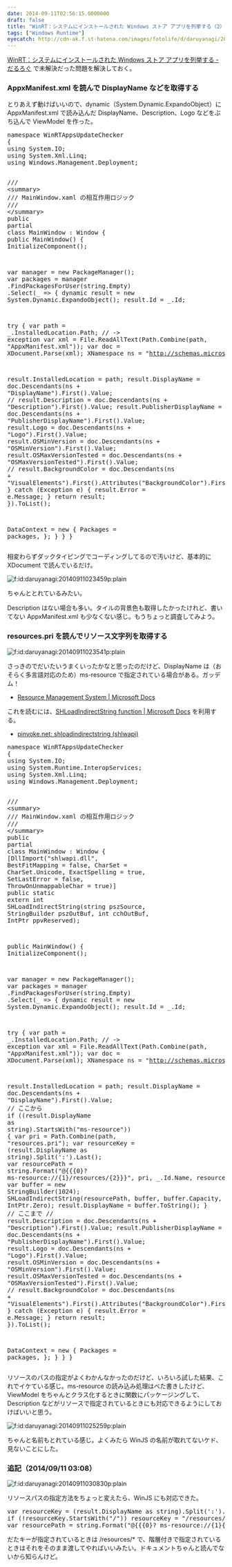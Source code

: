 ```yaml
---
date: 2014-09-11T02:56:15.0000000
draft: false
title: "WinRT：システムにインストールされた Windows ストア アプリを列挙する（2）"
tags: ["Windows Runtime"]
eyecatch: http://cdn-ak.f.st-hatena.com/images/fotolife/d/daruyanagi/20140911/20140911023459.png
---
```

<p><a href="https://blog.daruyanagi.jp/entry/2014/09/10/021908">WinRT&#xFF1A;&#x30B7;&#x30B9;&#x30C6;&#x30E0;&#x306B;&#x30A4;&#x30F3;&#x30B9;&#x30C8;&#x30FC;&#x30EB;&#x3055;&#x308C;&#x305F; Windows &#x30B9;&#x30C8;&#x30A2; &#x30A2;&#x30D7;&#x30EA;&#x3092;&#x5217;&#x6319;&#x3059;&#x308B; - &#x3060;&#x308B;&#x308D;&#x3050;</a> で未解決だった問題を解決しておく。</p>

<div class="section">
<h3>AppxManifest.xml を読んで DisplayName などを取得する</h3>
<p>とりあえず動けばいいので、dynamic（System.Dynamic.ExpandoObject）に AppxManifest.xml で読み込んだ DisplayName、Description、Logo などをぶち込んで ViewModel を作った。</p>
<pre class="code lang-cs" data-lang="cs" data-unlink><span class="synType">namespace</span> WinRTAppsUpdateChecker
{
<span class="synStatement">using</span> System.IO;
<span class="synStatement">using</span> System.Xml.Linq;
<span class="synStatement">using</span> Windows.Management.Deployment;

<span class="synComment">/// </span><span class="synIdentifier">&lt;</span><span class="synStatement">summary</span><span class="synIdentifier">&gt;</span>
<span class="synComment">/// MainWindow.xaml の相互作用ロジック</span>
<span class="synComment">/// </span><span class="synIdentifier">&lt;/</span><span class="synStatement">summary</span><span class="synIdentifier">&gt;</span>
<span class="synType">public</span> <span class="synStatement">partial</span> <span class="synType">class</span> MainWindow : Window
{
<span class="synType">public</span> MainWindow()
{
InitializeComponent();

var manager = <span class="synStatement">new</span> PackageManager();
var packages = manager
.FindPackagesForUser(<span class="synType">string</span>.Empty)
.Select(_ =&gt;
{
dynamic result = <span class="synStatement">new</span> System.Dynamic.ExpandoObject();
result.Id = _.Id;

<span class="synStatement">try</span>
{
var path = _.InstalledLocation.Path; <span class="synComment">// -&gt; exception</span>
var xml = File.ReadAllText(Path.Combine(path, <span class="synConstant">&quot;AppxManifest.xml&quot;</span>));
var doc = XDocument.Parse(xml);
XNamespace ns = <span class="synConstant">&quot;http://schemas.microsoft.com/appx/2010/manifest&quot;</span>;

result.InstalledLocation = path;
result.DisplayName = doc.Descendants(ns + <span class="synConstant">&quot;DisplayName&quot;</span>).First().Value;
<span class="synComment">// result.Description = doc.Descendants(ns + &quot;Description&quot;).First().Value;</span>
result.PublisherDisplayName = doc.Descendants(ns + <span class="synConstant">&quot;PublisherDisplayName&quot;</span>).First().Value;
result.Logo = doc.Descendants(ns + <span class="synConstant">&quot;Logo&quot;</span>).First().Value;
result.OSMinVersion = doc.Descendants(ns + <span class="synConstant">&quot;OSMinVersion&quot;</span>).First().Value;
result.OSMaxVersionTested = doc.Descendants(ns + <span class="synConstant">&quot;OSMaxVersionTested&quot;</span>).First().Value;
<span class="synComment">// result.BackgroundColor = doc.Descendants(ns + &quot;VisualElements&quot;).First().Attributes(&quot;BackgroundColor&quot;).First().Value;</span>
}
<span class="synStatement">catch</span> (Exception e)
{
result.Error = e.Message;
}
<span class="synStatement">return</span> result;
}).ToList();

DataContext = <span class="synStatement">new</span>
{
Packages = packages,
};
}
}
}
</pre><p>相変わらずダックタイピングでコーディングしてるので汚いけど、基本的に XDocument で読んでいるだけ。</p><p><span itemscope itemtype="http://schema.org/Photograph"><img src="20140911023459.png" alt="f:id:daruyanagi:20140911023459p:plain" title="f:id:daruyanagi:20140911023459p:plain" class="hatena-fotolife" itemprop="image"></span></p><p>ちゃんととれているみたい。</p><p>Description はない場合も多い。タイルの背景色も取得したかったけれど、書いてない AppxManifest.xml も少なくない感じ。もうちょっと調査してみよう。</p>

</div>
<div class="section">
<h3>resources.pri を読んでリソース文字列を取得する</h3>
<p><span itemscope itemtype="http://schema.org/Photograph"><img src="20140911023541.png" alt="f:id:daruyanagi:20140911023541p:plain" title="f:id:daruyanagi:20140911023541p:plain" class="hatena-fotolife" itemprop="image"></span></p><p>さっきのでだいたいうまくいったかなと思ったのだけど、DisplayName は（おそらく多言語対応のため）ms-resource で指定されている場合がある。ガッデム！</p>

<ul>
<li><a href="http://msdn.microsoft.com/ja-jp/library/windows/apps/jj552947.aspx">Resource Management System | Microsoft Docs</a></li>
</ul><p>これを読むには、<a href="http://msdn.microsoft.com/en-us/library/windows/desktop/bb759919(v=vs.85).aspx">SHLoadIndirectString function | Microsoft Docs</a> を利用する。</p>

<ul>
<li><a href="http://www.pinvoke.net/default.aspx/shlwapi.shloadindirectstring">pinvoke.net: shloadindirectstring (shlwapi)</a></li>
</ul><pre class="code lang-cs" data-lang="cs" data-unlink><span class="synType">namespace</span> WinRTAppsUpdateChecker
{
<span class="synStatement">using</span> System.IO;
<span class="synStatement">using</span> System.Runtime.InteropServices;
<span class="synStatement">using</span> System.Xml.Linq;
<span class="synStatement">using</span> Windows.Management.Deployment;

<span class="synComment">/// </span><span class="synIdentifier">&lt;</span><span class="synStatement">summary</span><span class="synIdentifier">&gt;</span>
<span class="synComment">/// MainWindow.xaml の相互作用ロジック</span>
<span class="synComment">/// </span><span class="synIdentifier">&lt;/</span><span class="synStatement">summary</span><span class="synIdentifier">&gt;</span>
<span class="synType">public</span> <span class="synStatement">partial</span> <span class="synType">class</span> MainWindow : Window
{
[DllImport(<span class="synConstant">&quot;shlwapi.dll&quot;</span>, BestFitMapping = <span class="synConstant">false</span>, CharSet = CharSet.Unicode, ExactSpelling = <span class="synConstant">true</span>, SetLastError = <span class="synConstant">false</span>, ThrowOnUnmappableChar = <span class="synConstant">true</span>)]
<span class="synType">public</span> <span class="synType">static</span> <span class="synType">extern</span> <span class="synType">int</span> SHLoadIndirectString(<span class="synType">string</span> pszSource, StringBuilder pszOutBuf, <span class="synType">int</span> cchOutBuf, IntPtr ppvReserved);

<span class="synType">public</span> MainWindow()
{
InitializeComponent();

var manager = <span class="synStatement">new</span> PackageManager();
var packages = manager
.FindPackagesForUser(<span class="synType">string</span>.Empty)
.Select(_ =&gt;
{
dynamic result = <span class="synStatement">new</span> System.Dynamic.ExpandoObject();
result.Id = _.Id;

<span class="synStatement">try</span>
{
var path = _.InstalledLocation.Path; <span class="synComment">// -&gt; exception</span>
var xml = File.ReadAllText(Path.Combine(path, <span class="synConstant">&quot;AppxManifest.xml&quot;</span>));
var doc = XDocument.Parse(xml);
XNamespace ns = <span class="synConstant">&quot;http://schemas.microsoft.com/appx/2010/manifest&quot;</span>;

result.InstalledLocation = path;
result.DisplayName = doc.Descendants(ns + <span class="synConstant">&quot;DisplayName&quot;</span>).First().Value;
<span class="synComment">// ここから</span>
<span class="synStatement">if</span> ((result.DisplayName <span class="synStatement">as</span> <span class="synType">string</span>).StartsWith(<span class="synConstant">&quot;ms-resource&quot;</span>))
{
var pri = Path.Combine(path, <span class="synConstant">&quot;resources.pri&quot;</span>);
var resourceKey = (result.DisplayName <span class="synStatement">as</span> <span class="synType">string</span>).Split(<span class="synConstant">':'</span>).Last();
var resourcePath = <span class="synType">string</span>.Format(<span class="synConstant">&quot;@{{{0}? ms-resource://{1}/resources/{2}}}&quot;</span>, pri, _.Id.Name, resourceKey);
var buffer = <span class="synStatement">new</span> StringBuilder(<span class="synConstant">1024</span>);
SHLoadIndirectString(resourcePath, buffer, buffer.Capacity, IntPtr.Zero);
result.DisplayName = buffer.ToString();
}
<span class="synComment">// ここまで</span>
<span class="synComment">// result.Description = doc.Descendants(ns + &quot;Description&quot;).First().Value;</span>
result.PublisherDisplayName = doc.Descendants(ns + <span class="synConstant">&quot;PublisherDisplayName&quot;</span>).First().Value;
result.Logo = doc.Descendants(ns + <span class="synConstant">&quot;Logo&quot;</span>).First().Value;
result.OSMinVersion = doc.Descendants(ns + <span class="synConstant">&quot;OSMinVersion&quot;</span>).First().Value;
result.OSMaxVersionTested = doc.Descendants(ns + <span class="synConstant">&quot;OSMaxVersionTested&quot;</span>).First().Value;
<span class="synComment">// result.BackgroundColor = doc.Descendants(ns + &quot;VisualElements&quot;).First().Attributes(&quot;BackgroundColor&quot;).First().Value;</span>
}
<span class="synStatement">catch</span> (Exception e)
{
result.Error = e.Message;
}
<span class="synStatement">return</span> result;
}).ToList();

DataContext = <span class="synStatement">new</span>
{
Packages = packages,
};
}
}
}
</pre><p>リソースのパスの指定がよくわかんなかったのだけど、いろいろ試した結果、これでイケている感じ。ms-resource の読み込み処理はべた書きしたけど、ViewModel をちゃんとクラス化するときに関数にパッケージングして、Description などがリソースで指定されているときにも対応できるようにしておけばいいと思う。</p><p><span itemscope itemtype="http://schema.org/Photograph"><img src="20140911025259.png" alt="f:id:daruyanagi:20140911025259p:plain" title="f:id:daruyanagi:20140911025259p:plain" class="hatena-fotolife" itemprop="image"></span></p><p>ちゃんと名前もとれている感じ。よくみたら WinJS の名前が取れてないケド、見ないことにした。</p>

</div>
<div class="section">
<h3>追記（2014/09/11 03:08）</h3>
<p><span itemscope itemtype="http://schema.org/Photograph"><img src="20140911030830.png" alt="f:id:daruyanagi:20140911030830p:plain" title="f:id:daruyanagi:20140911030830p:plain" class="hatena-fotolife" itemprop="image"></span></p><p>リソースパスの指定方法をちょっと変えたら、WinJS にも対応できた。</p>
<pre class="code lang-cs" data-lang="cs" data-unlink>var resourceKey = (result.DisplayName <span class="synStatement">as</span> <span class="synType">string</span>).Split(<span class="synConstant">':'</span>).Last();
<span class="synStatement">if</span> (!resourceKey.StartsWith(<span class="synConstant">&quot;/&quot;</span>)) resourceKey = <span class="synConstant">&quot;/resources/&quot;</span> + resourceKey;
var resourcePath = <span class="synType">string</span>.Format(<span class="synConstant">&quot;@{{{0}? ms-resource://{1}{2}}}&quot;</span>, pri, _.Id.Name, resourceKey);
</pre><p>だたキーが指定されているときは /resources/* で、階層付きで指定されているときはそれをそのまま渡してやればいいみたい。ドキュメントちゃんと読んでないから知らんけど。</p>

</div>